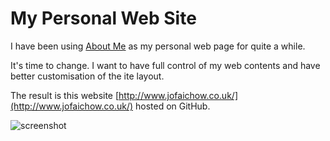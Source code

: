 My Personal Web Site
===============

I have been using [About Me](bit.ly/aboutme_jofaichow) as my personal web page for quite a while. 

It's time to change. I want to have full control of my web contents and have better customisation of the ite layout.

The result is this website [http://www.jofaichow.co.uk/](http://www.jofaichow.co.uk/) hosted on GitHub.

![screenshot](http://i.imgur.com/A83lNTz.jpg)
